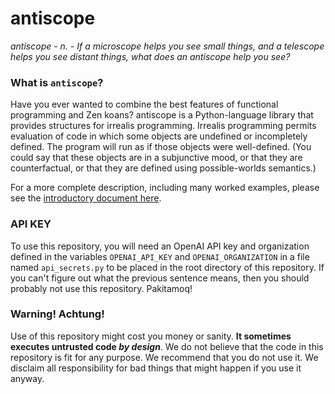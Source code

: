 # antiscope

_antiscope - n. - If a microscope helps you see small things, and a telescope helps you see distant things, what does an antiscope help you see?_

### What is `antiscope`?

Have you ever wanted to combine the best features of functional programming and Zen koans? antiscope is a Python-language library that provides structures for irrealis programming. Irrealis programming permits evaluation of code in which some objects are undefined or incompletely defined. The program will run as if those objects were well-defined. (You could say that these objects are in a subjunctive mood, or that they are counterfactual, or that they are defined using possible-worlds semantics.)

For a more complete description, including many worked examples, please see the [introductory document here](https://github.com/MillionConcepts/antiscope/blob/main/introducing_antiscope.pdf).

### API KEY

To use this repository, you will need an OpenAI API key and organization defined in the variables `OPENAI_API_KEY` and `OPENAI_ORGANIZATION` in a file named `api_secrets.py` to be placed in the root directory of this repository. If you can't figure out what the previous sentence means, then you should probably not use this repository. Pakitamoq!

### **Warning! Achtung!**

Use of this repository might cost you money or sanity. **It sometimes executes untrusted code _by design_**. We do not believe that the code in this repository is fit for any purpose. We recommend that you do not use it. We disclaim all responsibility for bad things that might happen if you use it anyway.